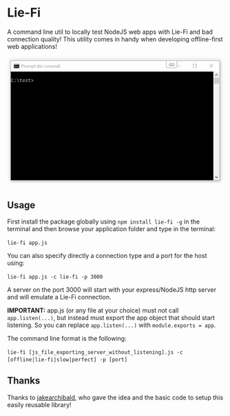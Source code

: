 # Lie-Fi
A command line util to locally test NodeJS web apps with Lie-Fi and bad connection quality!
This utility comes in handy when developing offline-first web applications!

![Install and using Lie-Fi](https://raw.githubusercontent.com/mattiamanzati/lie-fi/masted/docs/sample-install.gif)

## Usage
First install the package globally using `npm install lie-fi -g` in the terminal and then browse your application folder and type in the terminal:

`lie-fi app.js`

You can also specify directly a connection type and a port for the host using:

`lie-fi app.js -c lie-fi -p 3000`

A server on the port 3000 will start with your express/NodeJS http server and will emulate a Lie-Fi connection.

**IMPORTANT:**
app.js (or any file at your choice) must not call `app.listen(...)`, but instead must export the app object that should start listening.
So you can replace `app.listen(...)` with `module.exports = app`.

The command line format is the following:

`lie-fi [js_file_exporting_server_without_listening].js -c [offline|lie-fi|slow|perfect] -p [port]`

## Thanks
Thanks to [jakearchibald](https://github.com/jakearchibald), who gave the idea and the basic code to setup this easily reusable library!